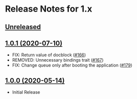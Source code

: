 # Release Notes for 1.x

## [Unreleased](https://github.com/tenancy/tenancy/compare/v1.0.1...1.x)

## [1.0.1 (2020-07-10)](https://github.com/tenancy/tenancy/compare/v1.0.0...1.0.1)

- FIX: Return value of docblock ([#166](https://github.com/tenancy/tenancy/pull/166))
- REMOVED: Unnecessary bindings trait ([#167](https://github.com/tenancy/tenancy/pull/167))
- FIX: Change queue only after booting the application ([#179](https://github.com/tenancy/tenancy/pull/179))

## [1.0.0 (2020-05-14)](https://github.com/tenancy/tenancy/)
- Initial Release
